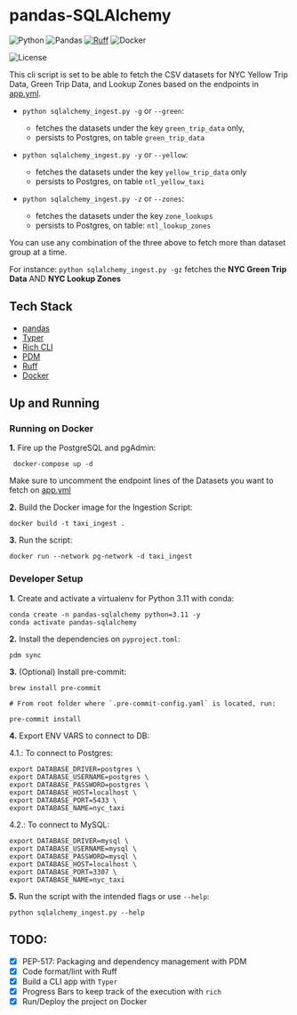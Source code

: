 # pandas-SQLAlchemy

![Python](https://img.shields.io/badge/Python-3.10_|_3.11-4B8BBE.svg?style=flat&logo=python&logoColor=FFD43B&labelColor=306998)
![Pandas](https://img.shields.io/badge/pandas-150458?style=flat&logo=pandas&logoColor=E70488&labelColor=150458)
[![Ruff](https://img.shields.io/endpoint?url=https://raw.githubusercontent.com/astral-sh/ruff/main/assets/badge/v2.json)](https://github.com/astral-sh/ruff)
![Docker](https://img.shields.io/badge/Docker-329DEE?style=flat&logo=docker&logoColor=white&labelColor=329DEE)

![License](https://img.shields.io/badge/license-CC--BY--SA--4.0-31393F?style=flat&logo=creativecommons&logoColor=black&labelColor=white)

This cli script is set to be able to fetch the CSV datasets for NYC Yellow Trip Data, Green Trip Data, and Lookup Zones
based on the endpoints in [app.yml](https://github.com/iobruno/data-engineering-zoomcamp/blob/master/week1/pandas_sqlalchemy/app.yml).

- `python sqlalchemy_ingest.py -g` or `--green`:
  - fetches the datasets under the key `green_trip_data` only,
  - persists to Postgres, on table `green_trip_data`

- `python sqlalchemy_ingest.py -y` or `--yellow`:
  - fetches the datasets under the key `yellow_trip_data` only
  - persists to Postgres, on table `ntl_yellow_taxi`

- `python sqlalchemy_ingest.py -z` or `--zones`:
  - fetches the datasets under the key `zone_lookups`
  - persists to Postgres, on table: `ntl_lookup_zones`

You can use any combination of the three above to fetch more than dataset group at a time.

For instance: `python sqlalchemy_ingest.py -gz` fetches the **NYC Green Trip Data** AND **NYC Lookup Zones**


## Tech Stack
- [pandas](https://pandas.pydata.org/docs/user_guide/)
- [Typer](https://typer.tiangolo.com/tutorial/)
- [Rich CLI](https://github.com/Textualize/rich)
- [PDM](https://pdm-project.org/latest/usage/dependency/)
- [Ruff](https://docs.astral.sh/ruff/configuration/)
- [Docker](https://docs.docker.com/get-docker/)


## Up and Running

### Running on Docker

**1.** Fire up the PostgreSQL and pgAdmin:
```shell
 docker-compose up -d
```

Make sure to uncomment the endpoint lines of the Datasets you want to
fetch on [app.yml](https://github.com/iobruno/data-engineering-zoomcamp/blob/master/week1/postgres_ingest/app.yml)

**2.** Build the Docker image for the Ingestion Script:
```shell
docker build -t taxi_ingest .
```

**3.** Run the script:
```shell
docker run --network pg-network -d taxi_ingest
```

### Developer Setup

**1.** Create and activate a virtualenv for Python 3.11 with conda:
```shell
conda create -n pandas-sqlalchemy python=3.11 -y
conda activate pandas-sqlalchemy
```

**2.** Install the dependencies on `pyproject.toml`:
```shell
pdm sync
```

**3.** (Optional) Install pre-commit:
```shell
brew install pre-commit

# From root folder where `.pre-commit-config.yaml` is located, run:

pre-commit install
```

**4.** Export ENV VARS to connect to DB:

4.1.: To connect to Postgres:
```shell
export DATABASE_DRIVER=postgres \
export DATABASE_USERNAME=postgres \
export DATABASE_PASSWORD=postgres \
export DATABASE_HOST=localhost \
export DATABASE_PORT=5433 \
export DATABASE_NAME=nyc_taxi
```

4.2.: To connect to MySQL:
```shell
export DATABASE_DRIVER=mysql \
export DATABASE_USERNAME=mysql \
export DATABASE_PASSWORD=mysql \
export DATABASE_HOST=localhost \
export DATABASE_PORT=3307 \
export DATABASE_NAME=nyc_taxi
```

**5.** Run the script with the intended flags or use `--help`:
```shell
python sqlalchemy_ingest.py --help
```

## TODO:
- [x] PEP-517: Packaging and dependency management with PDM
- [x] Code format/lint with Ruff
- [x] Build a CLI app with `Typer`
- [x] Progress Bars to keep track of the execution with `rich`
- [x] Run/Deploy the project on Docker